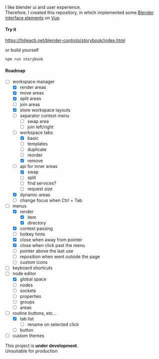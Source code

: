 I like blender ui and user experience.  
Therefore, I created this repository, in which implemented some [Blender interface elements](https://docs.blender.org/manual/en/latest/interface/index.html) on [Vue](https://vuejs.org/).

#### Try it

https://folleach.net/blender-controls/storybook/index.html

or build yourself

```bash
npm run storybook
```

#### Roadmap

- [ ] workspace manager
    - [x] render areas
    - [x] move areas
    - [x] split areas
    - [ ] join areas
    - [x] store workspace layouts
    - [ ] separator context menu
        - [ ] swap area
        - [ ] join left/right
    - [ ] workspace tabs
        - [x] basic
        - [ ] templates
        - [ ] duplicate
        - [ ] reorder
        - [x] remove
    - [ ] api for inner areas
        - [x] swap
        - [ ] split
        - [ ] find services?
        - [ ] request size
    - [x] dynamic areas
    - [ ] change focus when Ctrl + Tab
- [ ] menus
    - [x] render
        - [x] item
        - [x] directory
    - [x] context passing
    - [ ] hotkey hints
    - [x] close when away from pointer
    - [x] close when click past the menu
    - [ ] pointer above the last use
    - [ ] reposition when went outside the page
    - [ ] custom icons
- [ ] keyboard shortcuts
- [ ] node editor
    - [x] global space
    - [ ] nodes
    - [ ] sockets
    - [ ] properties
    - [ ] groups
    - [ ] areas
- [ ] routine buttons, etc...
    - [x] tab list
        - [ ] rename on selected click
    - [ ] button
- [ ] custom themes

This project is **under development**.  
Unsuitable for production
